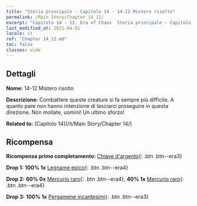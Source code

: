 ```yaml
---
title: "Storia principale - Capitolo 14 - 14-12 Mistero risolto"
permalink: /Main Story/Chapter 14_12/
excerpt: "Capitolo 14 - 12. Era of Chaos  Storia principale - Capitolo 14_12. 14-12 Mistero risolto"
last_modified_at: 2021-04-01
locale: it
ref: "Chapter 14_12.md"
toc: false
classes: wide
---
```


## Dettagli

 **Nome:** 14-12 Mistero risolto

 **Descrizione:** Combattere queste creature si fa sempre più difficile. A quanto pare non hanno intenzione di lasciarci proseguire in questa direzione. Non mollate, uomini! Un ultimo sforzo!

 **Related to:** [Capitolo 14](/it/Main Story/Chapter 14/)

## Ricompensa

 **Ricompensa primo completamento:** [Chiave d'argento](/it/Items/con_693/){: .btn .btn--era3}

 **Drop 1:** **100% 1x** [Legname epico](/it/Items/mat_48/){: .btn .btn--era4}

 **Drop 2:** **60% 0x** [Mercurio raro](/it/Items/mat_42/){: .btn .btn--era4}, **40% 1x** [Mercurio raro](/it/Items/mat_42/){: .btn .btn--era4}

 **Drop 3:** **100% 1x** [Pergamene incantesimi](/it/Items/con_694/){: .btn .btn--era3}

